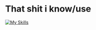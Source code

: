 # That shit i know/use
[![My Skills](https://skillicons.dev/icons?i=html,js,cs,nodejs,unity,py,discord,dotnet,git,github,vscode,lua,ubuntu&theme=dark)](https://skillicons.dev)
